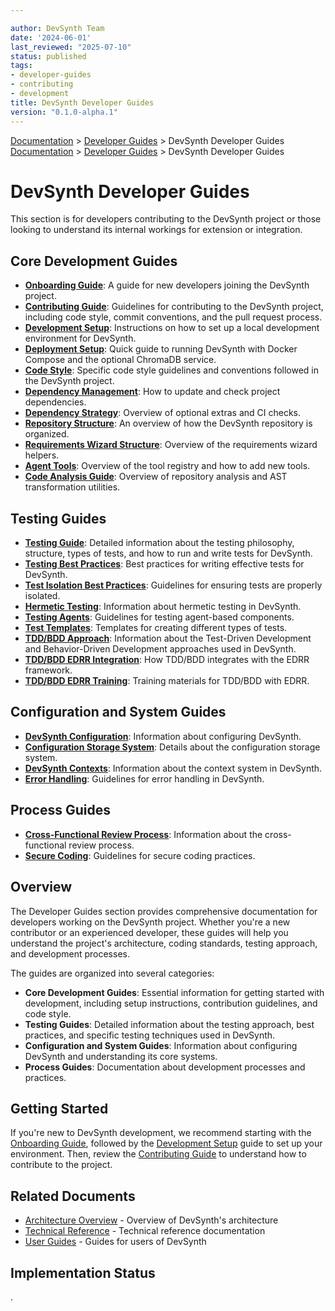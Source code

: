 ```yaml
---

author: DevSynth Team
date: '2024-06-01'
last_reviewed: "2025-07-10"
status: published
tags:
- developer-guides
- contributing
- development
title: DevSynth Developer Guides
version: "0.1.0-alpha.1"
---
```

<div class="breadcrumbs">
<a href="../index.md">Documentation</a> &gt; <a href="index.md">Developer Guides</a> &gt; DevSynth Developer Guides
</div>

<div class="breadcrumbs">
<a href="../index.md">Documentation</a> &gt; <a href="index.md">Developer Guides</a> &gt; DevSynth Developer Guides
</div>

# DevSynth Developer Guides

This section is for developers contributing to the DevSynth project or those looking to understand its internal workings for extension or integration.

## Core Development Guides

- **[Onboarding Guide](onboarding.md)**: A guide for new developers joining the DevSynth project.
- **[Contributing Guide](contributing.md)**: Guidelines for contributing to the DevSynth project, including code style, commit conventions, and the pull request process.
- **[Development Setup](development_setup.md)**: Instructions on how to set up a local development environment for DevSynth.
- **[Deployment Setup](deployment_setup.md)**: Quick guide to running DevSynth with Docker Compose and the optional ChromaDB service.
- **[Code Style](code_style.md)**: Specific code style guidelines and conventions followed in the DevSynth project.
- **[Dependency Management](dependency_management.md)**: How to update and check project dependencies.
- **[Dependency Strategy](dependencies.md)**: Overview of optional extras and CI checks.
- **[Repository Structure](../repo_structure.md)**: An overview of how the DevSynth repository is organized.
- **[Requirements Wizard Structure](requirements_wizard_structure.md)**: Overview of the requirements wizard helpers.
- **[Agent Tools](agent_tools.md)**: Overview of the tool registry and how to add new tools.
- **[Code Analysis Guide](code_analysis.md)**: Overview of repository analysis and AST transformation utilities.

## Testing Guides

- **[Testing Guide](testing.md)**: Detailed information about the testing philosophy, structure, types of tests, and how to run and write tests for DevSynth.
- **[Testing Best Practices](testing_best_practices.md)**: Best practices for writing effective tests for DevSynth.
- **[Test Isolation Best Practices](test_isolation_best_practices.md)**: Guidelines for ensuring tests are properly isolated.
- **[Hermetic Testing](hermetic_testing.md)**: Information about hermetic testing in DevSynth.
- **[Testing Agents](testing_agents.md)**: Guidelines for testing agent-based components.
- **[Test Templates](test_templates.md)**: Templates for creating different types of tests.
- **[TDD/BDD Approach](tdd_bdd_approach.md)**: Information about the Test-Driven Development and Behavior-Driven Development approaches used in DevSynth.
- **[TDD/BDD EDRR Integration](tdd_bdd_edrr_integration.md)**: How TDD/BDD integrates with the EDRR framework.
- **[TDD/BDD EDRR Training](tdd_bdd_edrr_training.md)**: Training materials for TDD/BDD with EDRR.

## Configuration and System Guides

- **[DevSynth Configuration](devsynth_configuration.md)**: Information about configuring DevSynth.
- **[Configuration Storage System](configuration_storage_system.md)**: Details about the configuration storage system.
- **[DevSynth Contexts](devsynth_contexts.md)**: Information about the context system in DevSynth.
- **[Error Handling](error_handling.md)**: Guidelines for error handling in DevSynth.

## Process Guides

- **[Cross-Functional Review Process](cross_functional_review_process.md)**: Information about the cross-functional review process.
- **[Secure Coding](secure_coding.md)**: Guidelines for secure coding practices.

## Overview

The Developer Guides section provides comprehensive documentation for developers working on the DevSynth project. Whether you're a new contributor or an experienced developer, these guides will help you understand the project's architecture, coding standards, testing approach, and development processes.

The guides are organized into several categories:

- **Core Development Guides**: Essential information for getting started with development, including setup instructions, contribution guidelines, and code style.
- **Testing Guides**: Detailed information about the testing approach, best practices, and specific testing techniques used in DevSynth.
- **Configuration and System Guides**: Information about configuring DevSynth and understanding its core systems.
- **Process Guides**: Documentation about development processes and practices.

## Getting Started

If you're new to DevSynth development, we recommend starting with the [Onboarding Guide](onboarding.md), followed by the [Development Setup](development_setup.md) guide to set up your environment. Then, review the [Contributing Guide](contributing.md) to understand how to contribute to the project.

## Related Documents

- [Architecture Overview](../architecture/overview.md) - Overview of DevSynth's architecture
- [Technical Reference](../technical_reference/index.md) - Technical reference documentation
- [User Guides](../user_guides/index.md) - Guides for users of DevSynth
## Implementation Status

.
